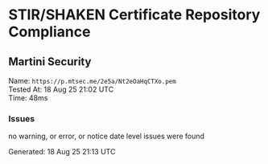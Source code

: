 # STIR/SHAKEN Certificate Repository Compliance

## Martini Security

Name: `https://p.mtsec.me/2e5a/Nt2eOaHqCTXo.pem`\
Tested At: 18 Aug 25 21:02 UTC\
Time: 48ms

### Issues

no warning, or error, or notice date level issues were found

Generated: 18 Aug 25 21:13 UTC